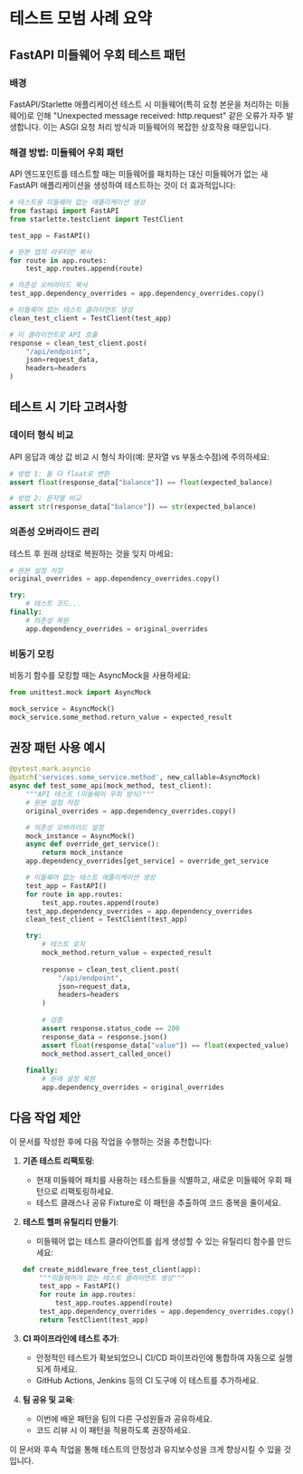 # 테스트 모범 사례 요약

## FastAPI 미들웨어 우회 테스트 패턴

### 배경
FastAPI/Starlette 애플리케이션 테스트 시 미들웨어(특히 요청 본문을 처리하는 미들웨어)로 인해 "Unexpected message received: http.request" 같은 오류가 자주 발생합니다. 이는 ASGI 요청 처리 방식과 미들웨어의 복잡한 상호작용 때문입니다.

### 해결 방법: 미들웨어 우회 패턴

API 엔드포인트를 테스트할 때는 미들웨어를 패치하는 대신 미들웨어가 없는 새 FastAPI 애플리케이션을 생성하여 테스트하는 것이 더 효과적입니다:

```python
# 테스트용 미들웨어 없는 애플리케이션 생성
from fastapi import FastAPI
from starlette.testclient import TestClient

test_app = FastAPI()

# 원본 앱의 라우터만 복사
for route in app.routes:
    test_app.routes.append(route)

# 의존성 오버라이드 복사
test_app.dependency_overrides = app.dependency_overrides.copy()

# 미들웨어 없는 테스트 클라이언트 생성
clean_test_client = TestClient(test_app)

# 이 클라이언트로 API 호출
response = clean_test_client.post(
    "/api/endpoint",
    json=request_data,
    headers=headers
)
```

## 테스트 시 기타 고려사항

### 데이터 형식 비교
API 응답과 예상 값 비교 시 형식 차이(예: 문자열 vs 부동소수점)에 주의하세요:

```python
# 방법 1: 둘 다 float로 변환
assert float(response_data["balance"]) == float(expected_balance)

# 방법 2: 문자열 비교
assert str(response_data["balance"]) == str(expected_balance)
```

### 의존성 오버라이드 관리
테스트 후 원래 상태로 복원하는 것을 잊지 마세요:

```python
# 원본 설정 저장
original_overrides = app.dependency_overrides.copy()

try:
    # 테스트 코드...
finally:
    # 의존성 복원
    app.dependency_overrides = original_overrides
```

### 비동기 모킹
비동기 함수를 모킹할 때는 AsyncMock을 사용하세요:

```python
from unittest.mock import AsyncMock

mock_service = AsyncMock()
mock_service.some_method.return_value = expected_result
```

## 권장 패턴 사용 예시

```python
@pytest.mark.asyncio
@patch('services.some_service.method', new_callable=AsyncMock)
async def test_some_api(mock_method, test_client):
    """API 테스트 (미들웨어 우회 방식)"""
    # 원본 설정 저장
    original_overrides = app.dependency_overrides.copy()

    # 의존성 오버라이드 설정
    mock_instance = AsyncMock()
    async def override_get_service():
        return mock_instance
    app.dependency_overrides[get_service] = override_get_service

    # 미들웨어 없는 테스트 애플리케이션 생성
    test_app = FastAPI()
    for route in app.routes:
        test_app.routes.append(route)
    test_app.dependency_overrides = app.dependency_overrides
    clean_test_client = TestClient(test_app)

    try:
        # 테스트 로직
        mock_method.return_value = expected_result
        
        response = clean_test_client.post(
            "/api/endpoint",
            json=request_data,
            headers=headers
        )
        
        # 검증
        assert response.status_code == 200
        response_data = response.json()
        assert float(response_data["value"]) == float(expected_value)
        mock_method.assert_called_once()
        
    finally:
        # 원래 설정 복원
        app.dependency_overrides = original_overrides
```

## 다음 작업 제안

이 문서를 작성한 후에 다음 작업을 수행하는 것을 추천합니다:

1. **기존 테스트 리팩토링**: 
   * 현재 미들웨어 패치를 사용하는 테스트들을 식별하고, 새로운 미들웨어 우회 패턴으로 리팩토링하세요.
   * 테스트 클래스나 공유 Fixture로 이 패턴을 추출하여 코드 중복을 줄이세요.

2. **테스트 헬퍼 유틸리티 만들기**:
   * 미들웨어 없는 테스트 클라이언트를 쉽게 생성할 수 있는 유틸리티 함수를 만드세요:
   ```python
   def create_middleware_free_test_client(app):
       """미들웨어가 없는 테스트 클라이언트 생성"""
       test_app = FastAPI()
       for route in app.routes:
           test_app.routes.append(route)
       test_app.dependency_overrides = app.dependency_overrides.copy()
       return TestClient(test_app)
   ```

3. **CI 파이프라인에 테스트 추가**:
   * 안정적인 테스트가 확보되었으니 CI/CD 파이프라인에 통합하여 자동으로 실행되게 하세요.
   * GitHub Actions, Jenkins 등의 CI 도구에 이 테스트를 추가하세요.

4. **팀 공유 및 교육**:
   * 이번에 배운 패턴을 팀의 다른 구성원들과 공유하세요.
   * 코드 리뷰 시 이 패턴을 적용하도록 권장하세요.

이 문서와 후속 작업을 통해 테스트의 안정성과 유지보수성을 크게 향상시킬 수 있을 것입니다. 